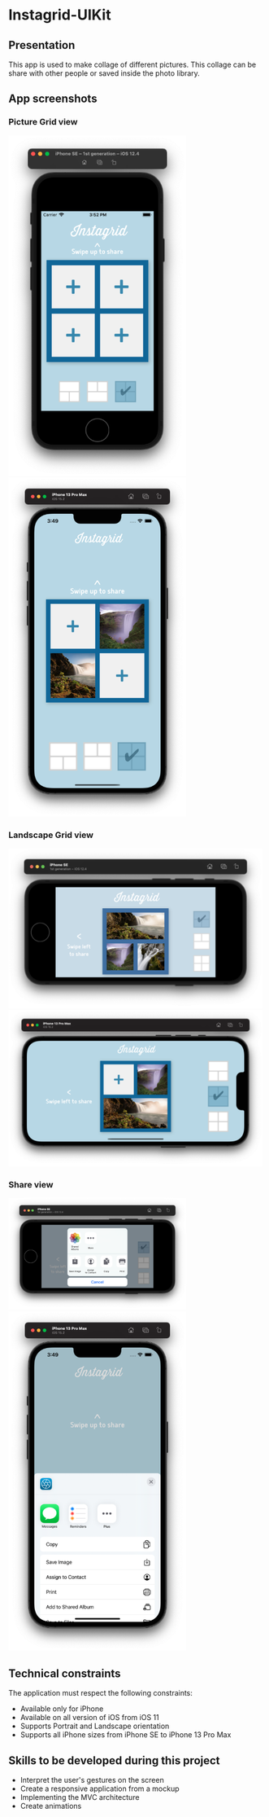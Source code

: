 # Instagrid-UIKit
## Presentation
This app is used to make collage of different pictures. This collage can be share with other people or saved inside the photo library.

## App screenshots
### Picture Grid view
<img src="/screenshots/iPhoneSE-iOS12.4-portrait.png" width="350"> <img src="/screenshots/iPhone13ProMax-iOS15.2-portrait.png" width="350">

### Landscape Grid view
<img src="/screenshots/iPhoneSE-iOS12.4-landscape.png" width="500"> <img src="/screenshots/iPhone13ProMax-iOS15.2-landscape.png" width="500">

### Share view
<img src="/screenshots/Share-iOS12.4.png" width="350"> <img src="/screenshots/Share-iOS15.2.png" width="350">

## Technical constraints
The application must respect the following constraints:
- Available only for iPhone
- Available on all version of iOS from iOS 11
- Supports Portrait and Landscape orientation 
- Supports all iPhone sizes from iPhone SE to iPhone 13 Pro Max

## Skills to be developed during this project

- Interpret the user's gestures on the screen
- Create a responsive application from a mockup
- Implementing the MVC architecture
- Create animations
